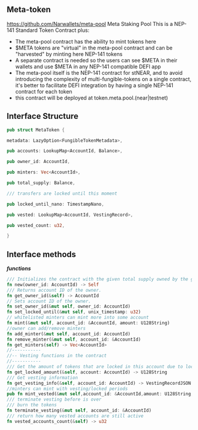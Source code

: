 ## **Meta-token**

https://github.com/Narwallets/meta-pool
Meta Staking Pool
This is a NEP-141 Standard Token Contract plus:

- The meta-pool contract has the ability to mint tokens here
- \$META tokens are "virtual" in the meta-pool contract and can be "harvested" by minting here NEP-141 tokens
- A separate contract is needed so the users can see $META in their wallets and use $META in any NEP-141 compatible DEFI app
- The meta-pool itself is the NEP-141 contract for stNEAR, and to avoid introducing the complexity of multi-fungible-tokens on a single contract, it's better to facilitate DEFI integration by having a single NEP-141 contract for each token
- this contract will be deployed at token.meta.pool.(near|testnet)

## Interface Structure

```rust
pub struct MetaToken {

metadata: LazyOption<FungibleTokenMetadata>,

pub accounts: LookupMap<AccountId, Balance>,

pub owner_id: AccountId,

pub minters: Vec<AccountId>,

pub total_supply: Balance,

/// transfers are locked until this moment

pub locked_until_nano: TimestampNano,

pub vested: LookupMap<AccountId, VestingRecord>,

pub vested_count: u32,

}

```

## Interface methods

**_functions_**

```rust
/// Initializes the contract with the given total supply owned by the given `owner_id`.
fn new(owner_id: AccountId) -> Self
/// Returns account ID of the owner.
fn get_owner_id(&self) -> AccountId
// Sets account ID of the owner.
fn set_owner_id(&mut self, owner_id: AccountId)
fn set_locked_until(&mut self, unix_timestamp: u32)
// whitelisted minters can mint more into some account
fn mint(&mut self, account_id: &AccountId, amount: U128String)
//owner can add/remove minters
fn add_minter(&mut self, account_id: AccountId)
fn remove_minter(&mut self, account_id: &AccountId)
fn get_minters(self) -> Vec<AccountId>
//-----------
//-- Vesting functions in the contract
//-----------
/// Get the amount of tokens that are locked in this account due to lockup or vesting.
fn get_locked_amount(&self, account: AccountId) -> U128String
/// Get vesting information
fn get_vesting_info(&self, account_id: AccountId) -> VestingRecordJSON
//minters can mint with vesting/locked periods
pub fn mint_vested(&mut self,account_id: &AccountId,amount: U128String,locked_until_timestamp: u64,linear_start_timestamp: u64,linear_end_timestamp: u64)
/// terminate vesting before is over
/// burn the tokens
fn terminate_vesting(&mut self, account_id: &AccountId)
/// return how many vested accounts are still active
fn vested_accounts_count(&self) -> u32

```
